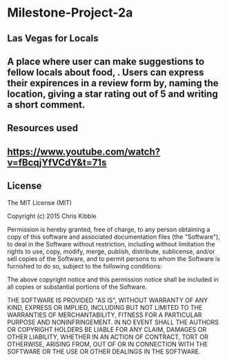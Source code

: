 # Milestone-Project-2a

**Las Vegas for Locals**
-
A place where user can make suggestions to fellow locals about food, . Users can express their expirences in a  review form by, naming the location, giving a star rating out of 5 and writing a short comment. 
---
Resources used
-
https://www.youtube.com/watch?v=fBcqjYfVCdY&t=71s 
---
License
---
The MIT License (MIT)

Copyright (c) 2015 Chris Kibble

Permission is hereby granted, free of charge, to any person obtaining a copy of this software and associated documentation files (the "Software"), to deal in the Software without restriction, including without limitation the rights to use, copy, modify, merge, publish, distribute, sublicense, and/or sell copies of the Software, and to permit persons to whom the Software is furnished to do so, subject to the following conditions:

The above copyright notice and this permission notice shall be included in all copies or substantial portions of the Software.

THE SOFTWARE IS PROVIDED "AS IS", WITHOUT WARRANTY OF ANY KIND, EXPRESS OR IMPLIED, INCLUDING BUT NOT LIMITED TO THE WARRANTIES OF MERCHANTABILITY, FITNESS FOR A PARTICULAR PURPOSE AND NONINFRINGEMENT. IN NO EVENT SHALL THE AUTHORS OR COPYRIGHT HOLDERS BE LIABLE FOR ANY CLAIM, DAMAGES OR OTHER LIABILITY, WHETHER IN AN ACTION OF CONTRACT, TORT OR OTHERWISE, ARISING FROM, OUT OF OR IN CONNECTION WITH THE SOFTWARE OR THE USE OR OTHER DEALINGS IN THE SOFTWARE.
